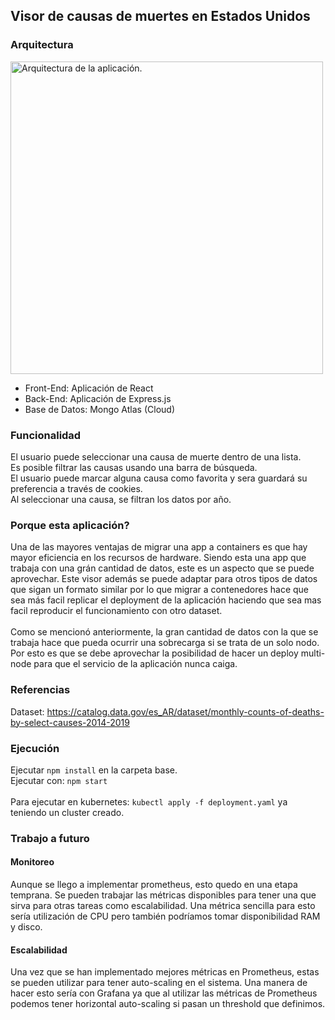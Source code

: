 ## Visor de causas de muertes en Estados Unidos

### Arquitectura
<a href="https://imgur.com/7h2cIa2.png"><img src="https://imgur.com/7h2cIa2.png" style="width: 500px; max-width: 100%; height: auto" title="Arquitectura de la aplicación." /></a>
 
- Front-End: Aplicación de React
- Back-End: Aplicación de Express.js
- Base de Datos: Mongo Atlas (Cloud)
 
### Funcionalidad

El usuario puede seleccionar una causa de muerte dentro de una lista. \
Es posible filtrar las causas usando una barra de búsqueda. \
El usuario puede marcar alguna causa como favorita y sera guardará su preferencia a través de cookies. \
Al seleccionar una causa, se filtran los datos por año. 

### Porque esta aplicación?

Una de las mayores ventajas de migrar una app a containers es que hay mayor eficiencia en los recursos de hardware. Siendo esta una app que trabaja con una grán cantidad de datos, este es un aspecto que se puede aprovechar. Este visor además se puede adaptar para otros tipos de datos que sigan un formato similar por lo que migrar a contenedores hace que sea más facil replicar el deployment de la aplicación haciendo que sea mas facil reproducir el funcionamiento con otro dataset. \
 \
 Como se mencionó anteriormente, la gran cantidad de datos con la que se trabaja hace que pueda ocurrir una sobrecarga si se trata de un solo nodo. Por esto es que se debe aprovechar la posibilidad de hacer un deploy multi-node para que el servicio de la aplicación nunca caiga.

### Referencias

Dataset: https://catalog.data.gov/es_AR/dataset/monthly-counts-of-deaths-by-select-causes-2014-2019

### Ejecución
Ejecutar `npm install` en la carpeta base. \
Ejecutar con: `npm start` \
 \
Para ejecutar en kubernetes: `kubectl apply -f deployment.yaml` ya teniendo un cluster creado.

### Trabajo a futuro
#### Monitoreo
Aunque se llego a implementar prometheus, esto quedo en una etapa temprana. Se pueden trabajar las métricas disponibles para tener una que sirva para otras tareas como escalabilidad. Una métrica sencilla para esto sería utilización de CPU pero también podríamos tomar disponibilidad RAM y disco. 
 
 #### Escalabilidad
 Una vez que se han implementado mejores métricas en Prometheus, estas se pueden utilizar para tener auto-scaling en el sistema. Una manera de hacer esto sería con Grafana ya que al utilizar las métricas de Prometheus podemos tener horizontal auto-scaling si pasan un threshold que definimos.
